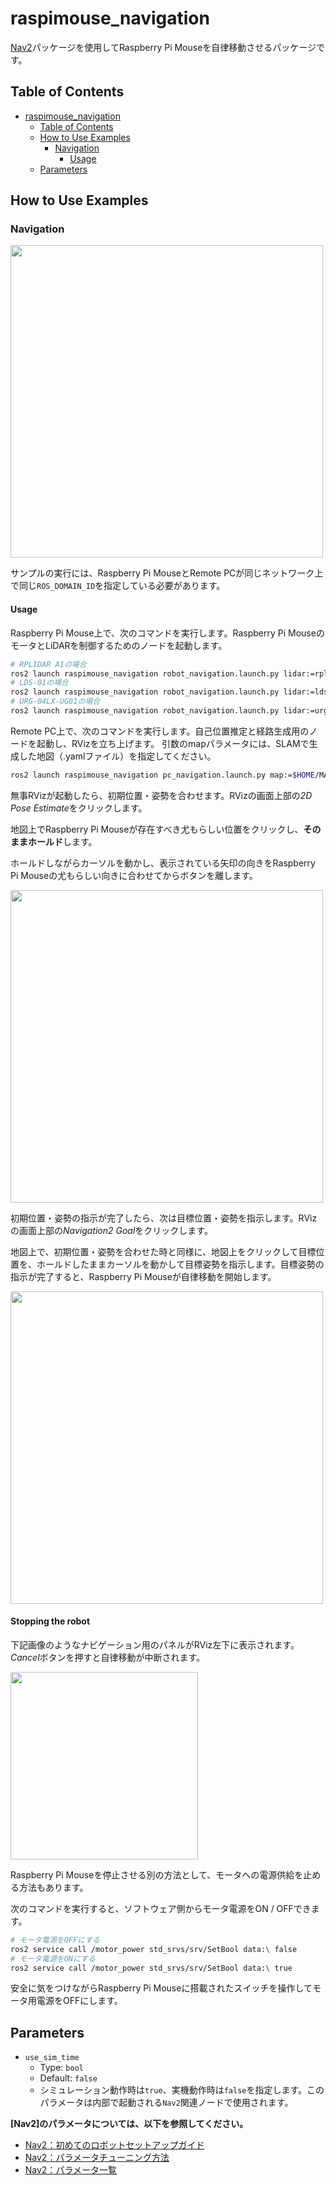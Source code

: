 # raspimouse_navigation

[Nav2](https://docs.nav2.org/)パッケージを使用してRaspberry Pi Mouseを自律移動させるパッケージです。

## Table of Contents

- [raspimouse\_navigation](#raspimouse_navigation)
  - [Table of Contents](#table-of-contents)
  - [How to Use Examples](#how-to-use-examples)
    - [Navigation](#navigation)
      - [Usage](#usage)
  - [Parameters](#parameters)

## How to Use Examples

### Navigation

<img src=https://rt-net.github.io/images/raspberry-pi-mouse/navigation_ros2_with_raspimouse_model.png width=500 />

サンプルの実行には、Raspberry Pi MouseとRemote PCが同じネットワーク上で同じ`ROS_DOMAIN_ID`を指定している必要があります。

#### Usage

Raspberry Pi Mouse上で、次のコマンドを実行します。Raspberry Pi MouseのモータとLiDARを制御するためのノードを起動します。

```sh
# RPLIDAR A1の場合
ros2 launch raspimouse_navigation robot_navigation.launch.py lidar:=rplidar
# LDS-01の場合
ros2 launch raspimouse_navigation robot_navigation.launch.py lidar:=lds
# URG-04LX-UG01の場合
ros2 launch raspimouse_navigation robot_navigation.launch.py lidar:=urg lidar_port:=/dev/ttyACM0
```

Remote PC上で、次のコマンドを実行します。自己位置推定と経路生成用のノードを起動し、RVizを立ち上げます。
引数のmapパラメータには、SLAMで生成した地図（.yamlファイル）を指定してください。

```sh
ros2 launch raspimouse_navigation pc_navigation.launch.py map:=$HOME/MAP_NAME.yaml
```

無事RVizが起動したら、初期位置・姿勢を合わせます。RVizの画面上部の*2D Pose Estimate*をクリックします。

地図上でRaspberry Pi Mouseが存在すべき尤もらしい位置をクリックし、**そのままホールド**します。

ホールドしながらカーソルを動かし、表示されている矢印の向きをRaspberry Pi Mouseの尤もらしい向きに合わせてからボタンを離します。

<img src=https://rt-net.github.io/images/raspberry-pi-mouse/navigation_ros2_setting_initialpose.gif width=500 />

初期位置・姿勢の指示が完了したら、次は目標位置・姿勢を指示します。RVizの画面上部の*Navigation2 Goal*をクリックします。

地図上で、初期位置・姿勢を合わせた時と同様に、地図上をクリックして目標位置を、ホールドしたままカーソルを動かして目標姿勢を指示します。目標姿勢の指示が完了すると、Raspberry Pi Mouseが自律移動を開始します。

<img src=https://rt-net.github.io/images/raspberry-pi-mouse/navigation_ros2_setting_goalpose.gif width=500 />

#### Stopping the robot

下記画像のようなナビゲーション用のパネルがRViz左下に表示されます。
*Cancel*ボタンを押すと自律移動が中断されます。

<img src=https://rt-net.github.io/images/raspberry-pi-mouse/navigation_ros2_rviz_panel.png width=300 />

Raspberry Pi Mouseを停止させる別の方法として、モータへの電源供給を止める方法もあります。

次のコマンドを実行すると、ソフトウェア側からモータ電源をON / OFFできます。

```sh
# モータ電源をOFFにする
ros2 service call /motor_power std_srvs/srv/SetBool data:\ false
# モータ電源をONにする
ros2 service call /motor_power std_srvs/srv/SetBool data:\ true
```

安全に気をつけながらRaspberry Pi Mouseに搭載されたスイッチを操作してモータ用電源をOFFにします。



## Parameters

- `use_sim_time`
  - Type: `bool`
  - Default: `false`
  - シミュレーション動作時は`true`、実機動作時は`false`を指定します。このパラメータは内部で起動される`Nav2`関連ノードで使用されます。

**[Nav2]のパラメータについては、以下を参照してください。**

- [Nav2：初めてのロボットセットアップガイド](https://docs.nav2.org/setup_guides/index.html)
- [Nav2：パラメータチューニング方法](https://docs.nav2.org/tuning/index.html)
- [Nav2：パラメータ一覧](https://docs.nav2.org/configuration/index.html)
